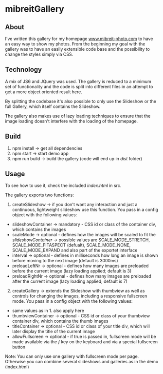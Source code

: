 # mibreitGallery

## About

I've written this gallery for my homepage www.mibreit-photo.com to have an easy way to show my photos. From the beginning my goal with the gallery was to have an easily extensible code base and the possibility to change the styles simply via CSS.

## Technology

A mix of JS6 and JQuery was used. The gallery is reduced to a minimum set of functionality and the code is split into different files in an attempt to get a more object oriented result here.

By splitting the codebase it's also possible to only use the Slideshow or the full Gallery, which itself contains the Slideshow.

The gallery also makes use of lazy loading techniques to ensure that the image loading doesn't interfere with the loading of the homepage.

## Build

1. npm install -> get all dependencies
2. npm start -> start demo app
3. npm run build -> build the gallery (code will end up in _dist_ folder)

## Usage

To see how to use it, check the included _index.html_ in src.

The gallery exports two functions:

1. createSlideshow -> if you don't want any interaction and just a continuous, lightweight slideshow use this function. You pass in a config object with the following values:

- slideshowContainer -> mandatory - CSS id or class of the container div, which contains the images
- scaleMode -> optional - defines how the images will be scaled to fit the _slideshowContainer_ -> possible values are SCALE_MODE_STRETCH, SCALE_MODE_FITASPECT (defualt), SCALE_MODE_NONE, SCALE_MODE_EXPAND and also part of the exportet interface
- interval -> optional - defines in milliseconds how long an image is shown before moving to the next image (default is 3000ms)
- preloadLeftNr -> optional - defines how many images are preloaded before the current image (lazy loading applied; default is 3)
- preloadRightNr -> optional - defines how many images are preloaded after the current image (lazy loading applied; default is 7)

2. createGallery -> extends the Slideshow with thumbview as well as controls for changing the images, including a responsive fullscreen mode. You pass in a config object with the following values:

- same values as in 1. also apply here
- thumbviewContainer -> optional - CSS id or class of your thumbview container div, which contains the thumb images
- titleContainer -> optional - CSS id or class of your title div, which will later display the title of the current image
- allowFullscreen -> optional - if true is passed in, fullscreen mode will be made available via the _f_ key on the keyboard and via a special fullscreen button

Note: You can only use one gallery with fullscreen mode per page. Otherwise you can combine several slideshows and galleries as in the demo (index.html)
